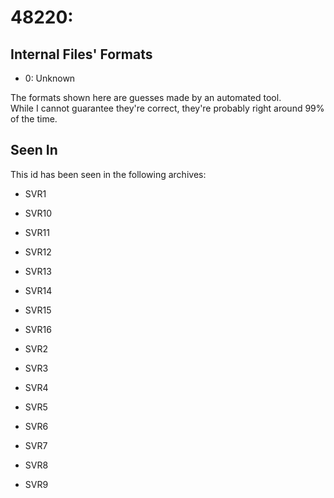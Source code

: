 # 48220: 



## Internal Files' Formats
- 0: Unknown

The formats shown here are guesses made by an automated tool.  
While I cannot guarantee they're correct, they're probably right around 99% of the time.

## Seen In

This id has been seen in the following archives:  

- SVR1  

- SVR10  

- SVR11  

- SVR12  

- SVR13  

- SVR14  

- SVR15  

- SVR16  

- SVR2  

- SVR3  

- SVR4  

- SVR5  

- SVR6  

- SVR7  

- SVR8  

- SVR9  
